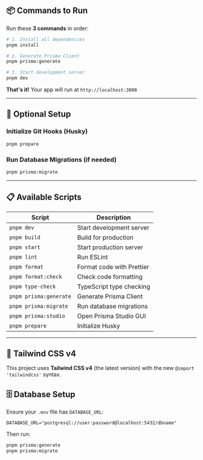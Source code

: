 ## 📦 Commands to Run

Run these **3 commands** in order:

```bash
# 1. Install all dependencies
pnpm install

# 2. Generate Prisma Client
pnpm prisma:generate

# 3. Start development server
pnpm dev
```

**That's it!** Your app will run at `http://localhost:3000`

---

## 🔧 Optional Setup

### Initialize Git Hooks (Husky)

```bash
pnpm prepare
```

### Run Database Migrations (if needed)

```bash
pnpm prisma:migrate
```

---

## 📋 Available Scripts

| Script                 | Description               |
| ---------------------- | ------------------------- |
| `pnpm dev`             | Start development server  |
| `pnpm build`           | Build for production      |
| `pnpm start`           | Start production server   |
| `pnpm lint`            | Run ESLint                |
| `pnpm format`          | Format code with Prettier |
| `pnpm format:check`    | Check code formatting     |
| `pnpm type-check`      | TypeScript type checking  |
| `pnpm prisma:generate` | Generate Prisma Client    |
| `pnpm prisma:migrate`  | Run database migrations   |
| `pnpm prisma:studio`   | Open Prisma Studio GUI    |
| `pnpm prepare`         | Initialize Husky          |

---

## 🎨 Tailwind CSS v4

This project uses **Tailwind CSS v4** (the latest version) with the new `@import 'tailwindcss'` syntax.

## 🗄️ Database Setup

Ensure your `.env` file has `DATABASE_URL`:

```env
DATABASE_URL="postgresql://user:password@localhost:5432/dbname"
```

Then run:

```bash
pnpm prisma:generate
pnpm prisma:migrate
```
